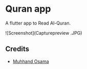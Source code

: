 # Quran app

A flutter app to Read Al-Quran.

![Screenshot](Capturepreview .JPG)

## Credits

- [Muhhand Osama](https://github.com/muhhand)
